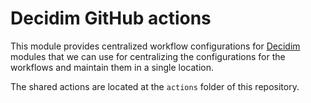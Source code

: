# Decidim GitHub actions

This module provides centralized workflow configurations for
[Decidim](https://decidim.org/) modules that we can use for centralizing the
configurations for the workflows and maintain them in a single location.

The shared actions are located at the `actions` folder of this repository.
